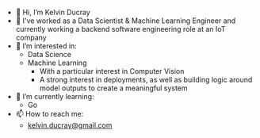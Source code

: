 - 👋 Hi, I’m Kelvin Ducray
- 💼 I've worked as a Data Scientist & Machine Learning Engineer and currently working a backend software engineering role at an IoT company
- 👀 I’m interested in:
  - Data Science
  - Machine Learning
    - With a particular interest in Computer Vision
    - A strong interest in deployments, as well as building logic around model outputs to create a meaningful system
- 🌱 I’m currently learning:
  - Go
- 📫 How to reach me:
  - kelvin.ducray@gmail.com
